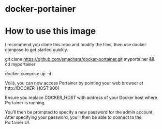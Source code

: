 # docker-portainer

# How to use this image

I recommend you clone this repo and modify the files, then use docker compose to get started quickly.

git clone https://github.com/smachara/docker-portainer.git myportainer && cd myportainer

docker-compose up -d

Voilà, you can now access Portainer by pointing your web browser at http://DOCKER_HOST:9001

Ensure you replace DOCKER_HOST with address of your Docker host where Portainer is running.

You’ll then be prompted to specify a new password for the admin account. After specifying your password, you’ll then be able to connect to the Portainer UI.
